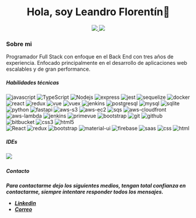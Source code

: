 <div id="header" align="center">
    <h1>Hola, soy Leandro Florentín👋</h1>
</div>
<p align="center">
<a href="https://www.linkedin.com/in/leandro-florentin/"><img src="https://img.shields.io/badge/LinkedIn-0077B5?style=for-the-badge&logo=linkedin&logoColor=white"/> </a>
<a href="mailto:leandro.florentin@hotmail.com"><img src="https://img.shields.io/badge/Gmail-D14836?style=for-the-badge&logo=gmail&logoColor=white"/> </a>
</p>
<div>
    <h3>Sobre mi</h3>
        <p>Programador Full Stack con enfoque en el Back End con tres años de experiencia. Enfocado 
principalmente en el desarrollo de aplicaciones web escalables y de gran performance. </p>
</div>
    <h5>Habilidades técnicas</h5>
    <div>
    <img alt="javascript" src="https://img.shields.io/badge/-Javascript-yellow?style=flat-square&logo=javascript&logoColor=white" /> 
    <img alt="TypeScript" src="https://img.shields.io/badge/-TypeScript-3178C6?style=flat-square&logo=typescript&logoColor=white" />
    <img alt="Nodejs" src="https://img.shields.io/badge/-Nodejs-43853d?style=flat-square&logo=Node.js&logoColor=white" />
    <img alt="express" src="https://img.shields.io/badge/-Express-000000?style=flat-square&logo=express&logoColor=white" />
    <img alt="jest" src="https://img.shields.io/badge/-Jest-C21325?style=flat-square&logo=jest&logoColor=white" />
    <img alt="sequelize" src="https://img.shields.io/badge/-Sequelize-039be5?style=flat-square&logo=sequelize&logoColor=0a497b" />
    <img alt="docker" src="https://img.shields.io/badge/-Docker-2496ED?style=flat-square&logo=docker&logoColor=white" />
    <img alt="react" src="https://img.shields.io/badge/-React-61DAFB?style=flat-square&logo=react&logoColor=white" />
    <img alt="redux" src="https://img.shields.io/badge/-Redux-764ABC?style=flat-square&logo=redux&logoColor=white" />
    <img alt="vue" src="https://img.shields.io/badge/-Vue.js-4FC08D?style=flat-square&logo=vue.js&logoColor=white" />
    <img alt="vuex" src="https://img.shields.io/badge/-Vuex-35495E?style=flat-square&logo=vuex&logoColor=white" />
    <img alt="jenkins" src="https://img.shields.io/badge/-Jenkins-D24939?style=flat-square&logo=jenkins&logoColor=white" />
    <img alt="postgresql" src="https://img.shields.io/badge/-PostgreSQL-039be5?style=flat-square&logo=postgresql&logoColor=0a497b" />
    <img alt="mysql" src="https://img.shields.io/badge/-MySQL-4479A1?style=flat-square&logo=mysql&logoColor=white" />
    <img alt="sqlite" src="https://img.shields.io/badge/-SQLite-003B57?style=flat-square&logo=sqlite&logoColor=white" />
    <img alt="python" src="https://img.shields.io/badge/-Python-3776AB?style=flat-square&logo=python&logoColor=white" />
    <img alt="fastapi" src="https://img.shields.io/badge/-FastAPI-009688?style=flat-square&logo=fastapi&logoColor=white" />
    <img alt="aws-s3" src="https://img.shields.io/badge/-AWS%20S3-orange?style=flat-square&logo=amazonaws&logoColor=white" />
    <img alt="aws-ec2" src="https://img.shields.io/badge/-AWS%20EC2-orange?style=flat-square&logo=amazonec2&logoColor=white" />
    <img alt="sqs" src="https://img.shields.io/badge/-SQS-FF9900?style=flat-square&logo=amazonaws&logoColor=white" />
    <img alt="aws-cloudfront" src="https://img.shields.io/badge/-AWS%20CloudFront-orange?style=flat-square&logo=amazonaws&logoColor=white" />
    <img alt="aws-lambda" src="https://img.shields.io/badge/-AWS%20Lambda-orange?style=flat-square&logo=awslambda&logoColor=white" />
    <img alt="jenkins" src="https://img.shields.io/badge/-Jenkins-red?style=flat-square&logo=jenkins&logoColor=white" />
    <img alt="primevue" src="https://img.shields.io/badge/-PrimeVue-4466F2?style=flat-square&logo=primefaces&logoColor=white" />
    <img alt="bootstrap" src="https://img.shields.io/badge/-Bootstrap-7952B3?style=flat-square&logo=bootstrap&logoColor=white" />
    <img alt="git" src="https://img.shields.io/badge/-Git-orange?style=flat-square&logo=git&logoColor=white" />
    <img alt="github" src="https://img.shields.io/badge/-GitHub-black?style=flat-square&logo=github&logoColor=white" />
    <img alt="bitbucket" src="https://img.shields.io/badge/-Bitbucket-blue?style=flat-square&logo=bitbucket&logoColor=white" />
    <img alt="css3" src="https://img.shields.io/badge/-CSS3-1572B6?style=flat-square&logo=css3&logoColor=white" />
    <img alt="html5" src="https://img.shields.io/badge/-HTML5-E34F26?style=flat-square&logo=html5&logoColor=white" />

</div>
<div>
    <img src='https://img.shields.io/badge/-React-45b8d8?style=flat-square&logo=react&logoColor=white' alt='React'/>
    <img alt="redux" src="https://img.shields.io/badge/-Redux-764ABC?style=flat-square&logo=redux&logoColor=white" />
    <img alt="bootstrap" src="https://img.shields.io/badge/-Bootstrap-4c2882?style=flat-square&logo=bootstrap&logoColor=white" />
    <img alt="material-ui" src="https://img.shields.io/badge/-MaterialUI-blue?style=flat-square&logo=mui&logoColor=white" />
    <img alt="firebase" src="https://img.shields.io/badge/-Firebase-yellow?style=flat-square&logo=firebase&logoColor=white" />
    <img alt="saas" src="https://img.shields.io/badge/-Sass-pink?style=flat-square&logo=sass&logoColor=white" />
    <img alt="css" src="https://img.shields.io/badge/-CSS3-blue?style=flat-square&logo=css3&logoColor=white" />
    <img alt="html" src="https://img.shields.io/badge/-HTML5-red?style=flat-square&logo=html5&logoColor=white" />    
</div>
<h5>IDEs<h5>
<img src="https://img.shields.io/badge/-Visual%20Studio%20Code-blue?style=flat-square&logo=visualstudiocode&logoColor=white"/>

<h5>Contacto<h5>
<p>Para contactarme dejo los siguientes medios, tengan total confianza en contactarme, siempre intentare responder todos los mensajes.</p>

    
<ul>
   <li><a href="https://www.linkedin.com/in/leandro-florentin/">Linkedin</a></li>
   <li><a href="mailto:leandro.florentin@hotmail.com">Correo</a></li>
</ul>
